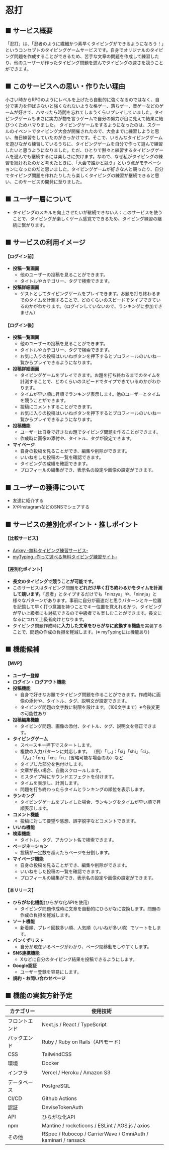 # 忍打

## ■ サービス概要
「忍打」は、「忍者のように繊細かつ素早くタイピングができるようになろう！」というコンセプトのタイピングゲームサービスです。自身でオリジナルのタイピング問題を作成することができるため、苦手な文章の問題を作成して練習したり、他のユーザーが作ったタイピング問題を遊んでタイピングの速さを競うことができます。

## ■ このサービスへの思い・作りたい理由
小さい時からRPGのようにレベルを上げたら自動的に強くなるのではなく、自分で実力を伸ばさないと強くなれないような格ゲー、落ちゲー、音ゲーなどのゲームが好きで、ハマったら時間を忘れてしまうくらいプレイしていました。タイピングゲームもまさに実力が物を言うゲームで自分の努力が目に見えて結果に結びつくためハマりました。
タイピングゲームをするようになったのは、スクールのイベントでタイピング大会が開催されたので、大会までに練習しようと思い、毎日練習をしていたのがきっかけです。そこで、いろんなタイピングゲームを遊びながら練習しているうちに、タイピングゲームを自分で作って遊んで練習したいと思うようになりました。ただ、ひとりで黙々と練習するタイピングゲームを遊んでも継続するには楽しさに欠けます。なので、なぜ私がタイピングの練習を続けれたのかと考えたときに、「大会で誰かと競う」という点がモチベーションになったのだと思いました。タイピングゲームが好きな人と競ったり、自分でタイピング問題を作れたりしたら楽しくタイピングの練習が継続できると思い、このサービスの開発に至りました。

## ■ ユーザー層について
- タイピングのスキルを向上させたいが継続できない人：このサービスを使うことで、タイピングが楽しくゲーム感覚でできるため、タイピング練習の継続に繋がります。

## ■ サービスの利用イメージ
#### 【ログイン前】
- **投稿一覧画面**
  - 他のユーザーの投稿を見ることができます。
  - タイトルやカテゴリー、タグで検索できます。
- **投稿詳細画面**
  - ゲストとしてタイピングゲームをプレイできます。お題を打ち終わるまでのタイムを計測することで、どのくらいのスピードでタイプできているのかがわかります。（ログインしていないので、ランキングに参加できません）

#### 【ログイン後】
- **投稿一覧画面**
  - 他のユーザーの投稿を見ることができます。
  - タイトルやカテゴリー、タグで検索できます。
  - お気に入りの投稿はいいねボタンを押下するとプロフィールのいいね一覧からプレイできるようになります。
- **投稿詳細画面**
  - タイピングゲームをプレイできます。お題を打ち終わるまでのタイムを計測することで、どのくらいのスピードでタイプできているのかがわかります。
  - タイムが早い順に昇順でランキング表示します。他のユーザーとタイムを競うことができます。
  - 投稿にコメントすることができます。
  - お気に入りの投稿はいいねボタンを押下するとプロフィールのいいね一覧からプレイできるようになります。
- **投稿機能**
  - ユーザーは自身で好きなお題でタイピング問題を作ることができます。
  - 作成時に画像の添付や、タイトル、タグが設定できます。
- **マイページ**
  - 自身の投稿を見ることができ、編集や削除ができます。
  - いいねをした投稿の一覧を確認できます。
  - タイピングの成績を確認できます。
  - プロフィールの編集ができ、表示名の設定や画像の設定ができます。

## ■ ユーザーの獲得について
- 友達に紹介する
- XやInstagramなどのSNSでシェアする

## ■ サービスの差別化ポイント・推しポイント
#### 【比較サービス】
- [Ankey -無料タイピング練習サービス-](https://ankey.io/)
- [myTyping -作って遊べる無料タイピング練習サイト-](https://typing.twi1.me/)

#### 【差別化ポイント】
- **長文のタイピングで競うことが可能です。**
- このサービスはタイピング問題を**どれだけ早く打ち終わるかをタイムを計測して競います。**「忍者」とタイプするだけでも「ninzya」や、「ninnja」と様々なパターンがあります。事前に自分が最速だと思うパターンとキー位置を記憶して早く打つ意識を持つことでキー位置を覚えれるかつ、タイピングが早い上級者にも対抗できるので中級者でも楽しむことができます。長文になるにつれて上級者向けとなります。
- タイピング問題作成時に**入力した文章をひらがなに変換する機能**を実装することで、問題の作成の負担を軽減します。(※ myTypingには機能あり)

## ■ 機能候補
#### 【MVP】
- **ユーザー登録**
- **ログイン・ログアウト機能**
- **投稿機能**
  - 自身で好きなお題でタイピング問題を作ることができます。作成時に画像の添付や、タイトル、タグ、説明文が設定できます。
  - タイピング問題の文字数に制限を設けます。（100文字まで）※今後変更の可能性あり
- **投稿編集機能**
  - タイピング問題、画像の添付、タイトル、タグ、説明文を修正できます。
- **タイピングゲーム**
  - スペースキー押下でスタートします。
  - 複数の入力パターンに対応します。
（例）「し」：「si」「shi」「ci」、「ん」：「nn」「xn」「n」（省略可能な場合のみ）など
  - タイプした部分を色付けします。
  - 文章が長い場合、自動スクロールします。
  - ミスタイプ時にサウンドエフェクトを付けます。
  - タイムを表示し、計測します。
  - 問題を打ち終わったらタイムとランキングの順位を表示します。
- **ランキング**
  - タイピングゲームをプレイした場合、ランキングをタイムが早い順で昇順表示します。
- **コメント機能**
  - 投稿に対して要望や感想、誤字脱字などコメントできます。
- **いいね機能**
- **検索機能**
  - タイトル、タグ、アカウント名で検索できます。
- **ページネーション**
  - 投稿が一定数を超えたらページを分割します。
- **マイページ機能**
  - 自身の投稿を見ることができ、編集や削除ができます。
  - いいねをした投稿の一覧を確認できます。
  - プロフィールの編集ができ、表示名の設定や画像の設定ができます。
#### 【本リリース】
  - **ひらがな化機能**(ひらがな化APIを使用)
    - タイピング問題作成時に文章を自動的にひらがなに変換します。問題の作成の負担を軽減します。
  - **ソート機能**
    - 新着順、プレイ回数多い順、人気順（いいねが多い順）でソートをします。
  - **パンくずリスト**
    - 自分が現在いるページがわかり、ページ間移動をしやすくします。
  - **SNS連携機能**
    - Xなどに自分のタイピング結果を投稿できるようにします。
  - **Google認証**
    - ユーザー登録を容易にします。
  - **規約・お問い合わせページ**

## ■ 機能の実装方針予定
| カテゴリー | 使用技術 |
| ---- | ---- |
| フロントエンド |  Next.js / React / TypeScript |
| バックエンド | Ruby / Ruby on Rails（APIモード） |
| CSS | TailwindCSS |
| 環境 | Docker |
| インフラ | Vercel / Heroku / Amazon S3 |
| データベース | PostgreSQL |
| CI/CD | Github Actions |
| 認証 | DeviseTokenAuth |
| API | ひらがな化API |
| npm | Mantine / rocketicons / ESLint / AOS.js / axios |
| その他 | RSpec / Rubocop / CarrierWave / OmniAuth / kaminari / ransack|
